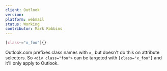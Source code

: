 ```yaml
---
client: Outlook
version:
platform: webmail
status: Working
contributor: Mark Robbins
---
```


```css
[class~="x_foo"]{}
```

Outlook.com prefixes class names with `x_` but doesn't do this on attribute selectors. So `<div class="foo">` can be targeted with `[class="x_foo"]` and it'll only apply to Outlook.
